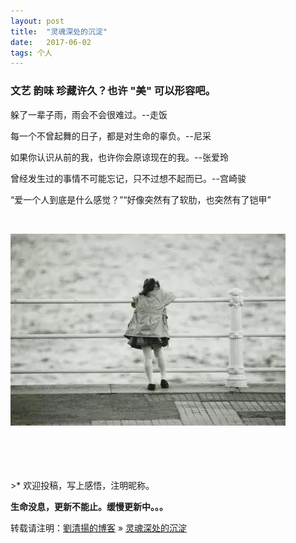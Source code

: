 ```yaml
---
layout: post
title:  "灵魂深处的沉淀"
date:   2017-06-02
tags: 个人
---
```


### 文艺 韵味 珍藏许久？也许 "美" 可以形容吧。

躲了一辈子雨，雨会不会很难过。--走饭  

每一个不曾起舞的日子，都是对生命的辜负。--尼采  

如果你认识从前的我，也许你会原谅现在的我。--张爱玲    

曾经发生过的事情不可能忘记，只不过想不起而已。--宫崎骏    

“爱一个人到底是什么感觉？”“好像突然有了软肋，也突然有了铠甲”   

<br/>

![](/images/posts/soul/girl.jpg)   




<br/>
<br/>
<br/>
<br/>
>* 欢迎投稿，写上感悟，注明昵称。

**生命没息，更新不能止。缓慢更新中。。。**

转载请注明：[劉清揚的博客](http://xiongzhoudadi.com) » [  灵魂深处的沉淀  ](http://xiongzhoudadi.com/2018/07/soul/)  